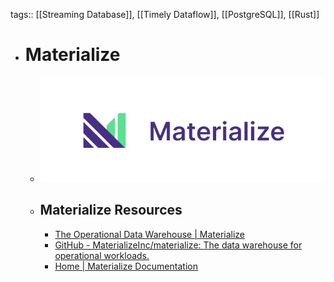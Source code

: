 tags:: [[Streaming Database]], [[Timely Dataflow]], [[PostgreSQL]], [[Rust]]

- # Materialize
	- ![materialize.png](../assets/materialize_1707405665012_0.png)
	- ## Materialize Resources
		- [The Operational Data Warehouse | Materialize](https://materialize.com/)
		- [GitHub - MaterializeInc/materialize: The data warehouse for operational workloads.](https://github.com/MaterializeInc/materialize)
		- [Home | Materialize Documentation](https://materialize.com/docs/)
